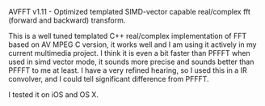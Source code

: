 AVFFT v1.11 - Optimized templated SIMD-vector capable real/complex fft (forward and backward) transform.

This is a well tuned templated C++ real/complex implementation of FFT based on AV MPEG C version,
it works well and I am using it actively in my current multimedia project. I think it is even a bit 
faster than PFFFT when used in simd vector mode, it sounds more precise and sounds better than PFFFT
to me at least. I have a very refined hearing, so I used this in a IR convolver, and I could tell significant
difference from PFFFT.

I tested it on iOS and OS X.
